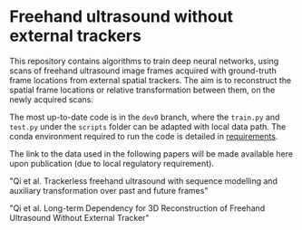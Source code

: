 # Freehand ultrasound without external trackers

This repository contains algorithms to train deep neural networks, using scans of freehand ultrasound image frames acquired with ground-truth frame locations from external spatial trackers. The aim is to reconstruct the spatial frame locations or relative transformation between them, on the newly acquired scans.

The most up-to-date code is in the `dev0` branch, where the `train.py` and `test.py` under the `scripts` folder can be adapted with local data path. The conda environment required to run the code is detailed in [requirements](/doc/requirements.md).

The link to the data used in the following papers will be made available here upon publication (due to local regulatory requirement).

"Qi et al. Trackerless freehand ultrasound with sequence modelling and auxiliary transformation over past and future frames" 

"Qi et al. Long-term Dependency for 3D Reconstruction of Freehand Ultrasound Without External Tracker" 
